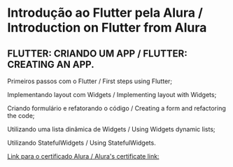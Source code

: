 # Introdução ao Flutter pela Alura / Introduction on Flutter from Alura

## FLUTTER: CRIANDO UM APP / FLUTTER: CREATING AN APP.

Primeiros passos com o Flutter / First steps using Flutter;

Implementando layout com Widgets / Implementing layout with Widgets;

Criando formulário e refatorando o código / Creating a form and refactoring the code;

Utilizando uma lista dinâmica de Widgets / Using Widgets dynamic lists;

Utilizando StatefulWidgets / Using StatefulWidgets.

[Link para o certificado Alura / Alura's certificate link:](https://cursos.alura.com.br/certificate/f36d989e-a850-4313-9c3c-9c08ae88052b)


